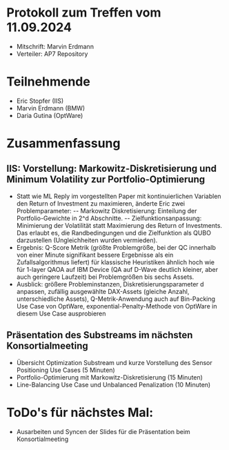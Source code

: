 # Protokoll zum Treffen vom 11.09.2024

* Mitschrift: Marvin Erdmann
* Verteiler: AP7 Repository

# Teilnehmende
- Eric Stopfer (IIS)
- Marvin Erdmann (BMW)
- Daria Gutina (OptWare)

# Zusammenfassung

## IIS: Vorstellung: Markowitz-Diskretisierung und Minimum Volatility zur Portfolio-Optimierung
- Statt wie ML Reply im vorgestellten Paper mit kontinuierlichen Variablen den Return of Investment zu maximieren, änderte Eric zwei Problemparameter:
  -- Markowitz Diskretisierung: Einteilung der Portfolio-Gewichte in 2^d Abschnitte.
  -- Zielfunktionsanpassung: Minimierung der Volatilität statt Maximierung des Return of Investments. Das erlaubt es, die Randbedingungen und die Zielfunktion als QUBO darzustellen (Ungleichheiten wurden vermieden).
- Ergebnis: Q-Score Metrik (größte Problemgröße, bei der QC innerhalb von einer Minute signifikant bessere Ergebnisse als ein Zufallsalgorithmus liefert) für klassische Heuristiken ähnlich hoch wie für 1-layer QAOA auf IBM Device (QA auf D-Wave deutlich kleiner, aber auch geringere Laufzeit) bei Problemgrößen bis sechs Assets.
- Ausblick: größere Probleminstanzen, Diskretisierungsparameter d anpassen, zufällig ausgewählte DAX-Assets (gleiche Anzahl, unterschiedliche Assets), Q-Metrik-Anwendung auch auf Bin-Packing Use Case von OptWare, exponential-Penalty-Methode von OptWare in diesem Use Case ausprobieren

## Präsentation des Substreams im nächsten Konsortialmeeting
- Übersicht Optimization Substream und kurze Vorstellung des Sensor Positioning Use Cases (5 Minuten)
- Portfolio-Optimierung mit Markowitz-Diskretisierung (15 Minuten)
- Line-Balancing Use Case und Unbalanced Penalization (10 Minuten)

# ToDo's für nächstes Mal:
- Ausarbeiten und Syncen der Slides für die Präsentation beim Konsortialmeeting